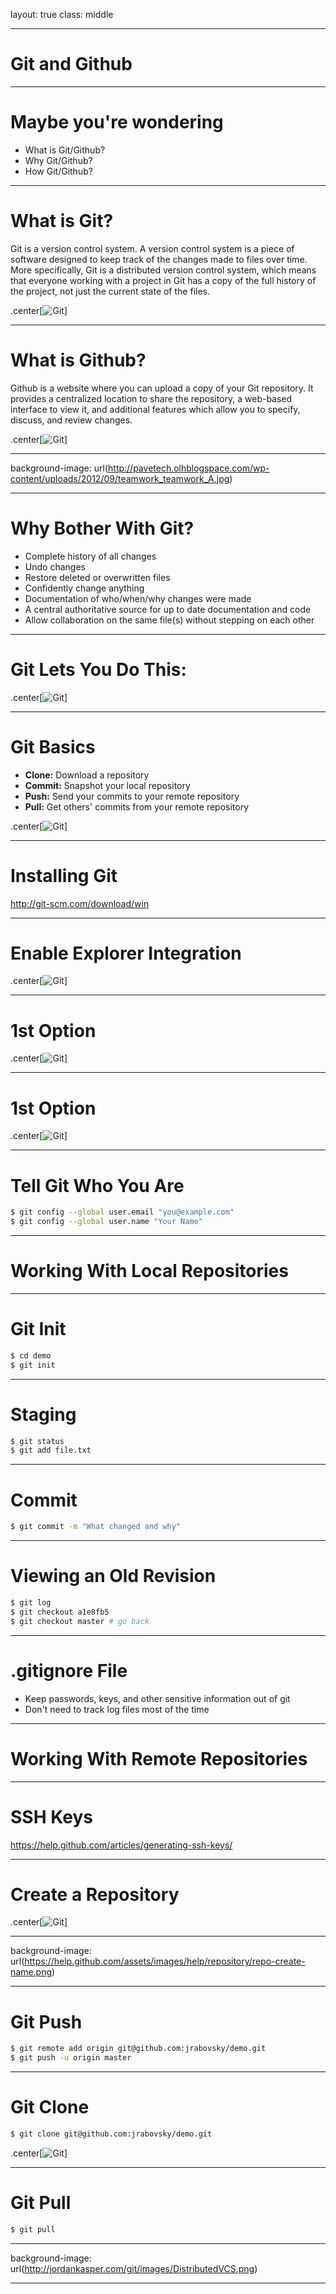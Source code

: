 layout: true
class: middle

---

# Git and Github

---

# Maybe you're wondering
* What is Git/Github?
* Why Git/Github?
* How Git/Github?

---

# What is Git?
Git is a version control system. A version control system is a piece of software designed to keep track of the changes made to files over time.
More specifically, Git is a distributed version control system, which means that everyone working with a project in Git has a copy of the full
history of the project, not just the current state of the files.

.center[![Git](http://upload.wikimedia.org/wikipedia/commons/thumb/e/e0/Git-logo.svg/170px-Git-logo.svg.png)]

---

# What is Github?
Github is a website where you can upload a copy of your Git repository. It provides a centralized location to share the repository, a web-based
interface to view it, and additional features which allow you to specify, discuss, and review changes.

.center[![Git](http://media.creativebloq.futurecdn.net/sites/creativebloq.com/files/images/2013/06/16-logo.jpg)]

---

background-image: url(http://pavetech.olhblogspace.com/wp-content/uploads/2012/09/teamwork_teamwork_A.jpg)

---

# Why Bother With Git?
* Complete history of all changes
* Undo changes
* Restore deleted or overwritten files
* Confidently change anything
* Documentation of who/when/why changes were made
* A central authoritative source for up to date documentation and code
* Allow collaboration on the same file(s) without stepping on each other

---

# Git Lets You Do This:

.center[![Git](http://hades.name/media/git/git-history.png)]

---

# Git Basics
* **Clone:** Download a repository
* **Commit:** Snapshot your local repository
* **Push:** Send your commits to your remote repository
* **Pull:** Get others' commits from your remote repository

.center[![Git](http://guides.beanstalkapp.com/version-control/intro-to-version-control/cvc.png)]

---

# Installing Git
http://git-scm.com/download/win

---

# Enable Explorer Integration
.center[![Git](/git_setup.png)]

---

# 1st Option
.center[![Git](/git_setup2.png)]

---

# 1st Option
.center[![Git](/git_setup3.png)]

---

# Tell Git Who You Are

```bash
$ git config --global user.email "you@example.com"
$ git config --global user.name "Your Name"
```

---

# Working With Local Repositories

---

# Git Init

```bash
$ cd demo
$ git init
```

---

# Staging

```bash
$ git status
$ git add file.txt
```

---

# Commit

```bash
$ git commit -m "What changed and why"
```

---

# Viewing an Old Revision

```bash
$ git log
$ git checkout a1e8fb5
$ git checkout master # go back
```

---

# .gitignore File
* Keep passwords, keys, and other sensitive information out of git
* Don't need to track log files most of the time

---

# Working With Remote Repositories

---

# SSH Keys
https://help.github.com/articles/generating-ssh-keys/

---

# Create a Repository

.center[![Git](https://help.github.com/assets/images/help/repository/repo-create.png)]

---

background-image: url(https://help.github.com/assets/images/help/repository/repo-create-name.png)

---

# Git Push

```bash
$ git remote add origin git@github.com:jrabovsky/demo.git
$ git push -u origin master
```

---

# Git Clone

```bash
$ git clone git@github.com:jrabovsky/demo.git
```

.center[![Git](https://help.github.com/assets/images/help/repository/clone-repo-clone-url-button.png)]

---

# Git Pull

```bash
$ git pull
```

---

background-image: url(http://jordankasper.com/git/images/DistributedVCS.png)

---
